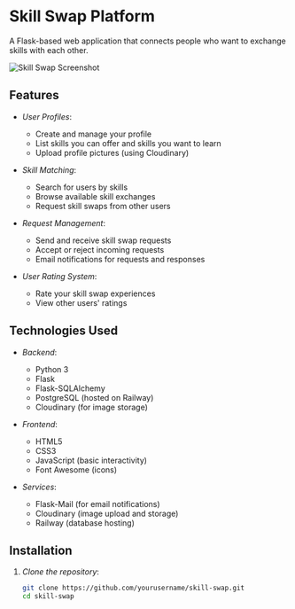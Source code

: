 # Skill Swap Platform

A Flask-based web application that connects people who want to exchange skills with each other.

![Skill Swap Screenshot](static/screenshot.png) <!-- Add a screenshot later -->

## Features

- *User Profiles*:
  - Create and manage your profile
  - List skills you can offer and skills you want to learn
  - Upload profile pictures (using Cloudinary)

- *Skill Matching*:
  - Search for users by skills
  - Browse available skill exchanges
  - Request skill swaps from other users

- *Request Management*:
  - Send and receive skill swap requests
  - Accept or reject incoming requests
  - Email notifications for requests and responses

- *User Rating System*:
  - Rate your skill swap experiences
  - View other users' ratings

## Technologies Used

- *Backend*:
  - Python 3
  - Flask
  - Flask-SQLAlchemy
  - PostgreSQL (hosted on Railway)
  - Cloudinary (for image storage)

- *Frontend*:
  - HTML5
  - CSS3
  - JavaScript (basic interactivity)
  - Font Awesome (icons)

- *Services*:
  - Flask-Mail (for email notifications)
  - Cloudinary (image upload and storage)
  - Railway (database hosting)

## Installation

1. *Clone the repository*:
   ```bash
   git clone https://github.com/yourusername/skill-swap.git
   cd skill-swap